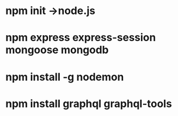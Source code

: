 # npm init ->node.js
# npm express express-session mongoose mongodb
# npm install -g nodemon 
# npm install graphql graphql-tools
#